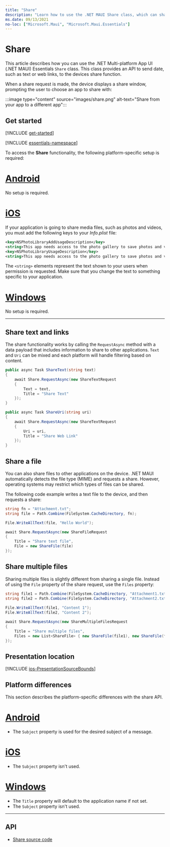```yaml
---
title: "Share"
description: "Learn how to use the .NET MAUI Share class, which can share data, such as web links, to other applications on the device."
ms.date: 09/13/2021
no-loc: ["Microsoft.Maui", "Microsoft.Maui.Essentials"]
---
```


# Share

This article describes how you can use the .NET Multi-platform App UI (.NET MAUI) Essentials `Share` class. This class provides an API to send date, such as text or web links, to the devices share function.

When a share request is made, the device displays a share window, prompting the user to choose an app to share with:

:::image type="content" source="images/share.png" alt-text="Share from your app to a different app":::

## Get started

[!INCLUDE [get-started](../essentials/includes/get-started.md)]

[!INCLUDE [essentials-namespace](../essentials/includes/essentials-namespace.md)]

To access the **Share** functionality, the following platform-specific setup is required:

<!-- markdownlint-disable MD025 -->
# [Android](#tab/android)

No setup is required.

# [iOS](#tab/ios)

If your application is going to share media files, such as photos and videos, you must add the following keys to your _Info.plist_ file:

```xml
<key>NSPhotoLibraryAddUsageDescription</key>
<string>This app needs access to the photo gallery to save photos and videos.</string>
<key>NSPhotoLibraryUsageDescription</key>
<string>This app needs access to the photo gallery to save photos and videos.</string>
```

The `<string>` elements represent the text shown to your users when permission is requested. Make sure that you change the text to something specific to your application.

# [Windows](#tab/windows)

No setup is required.

-----

## Share text and links

The share functionality works by calling the `RequestAsync` method with a data payload that includes information to share to other applications. `Text` and `Uri` can be mixed and each platform will handle filtering based on content.

```csharp
public async Task ShareText(string text)
{
    await Share.RequestAsync(new ShareTextRequest
    {
        Text = text,
        Title = "Share Text"
    });
}

public async Task ShareUri(string uri)
{
    await Share.RequestAsync(new ShareTextRequest
    {
        Uri = uri,
        Title = "Share Web Link"
    });
}
```

## Share a file

You can also share files to other applications on the device. .NET MAUI automatically detects the file type (MIME) and requests a share. However, operating systems may restrict which types of files can be shared.

The following code example writes a text file to the device, and then requests a share:

```csharp
string fn = "Attachment.txt";
string file = Path.Combine(FileSystem.CacheDirectory, fn);

File.WriteAllText(file, "Hello World");

await Share.RequestAsync(new ShareFileRequest
{
    Title = "Share text file",
    File = new ShareFile(file)
});
```

## Share multiple files

Sharing multiple files is slightly different from sharing a single file. Instead of using the `File` property of the share request, use the `Files` property:

```csharp
string file1 = Path.Combine(FileSystem.CacheDirectory, "Attachment1.txt");
string file2 = Path.Combine(FileSystem.CacheDirectory, "Attachment2.txt");
            
File.WriteAllText(file1, "Content 1");
File.WriteAllText(file2, "Content 2");

await Share.RequestAsync(new ShareMultipleFilesRequest
{
    Title = "Share multiple files",
    Files = new List<ShareFile> { new ShareFile(file1), new ShareFile(file2) }
});
```

## Presentation location

[!INCLUDE [ios-PresentationSourceBounds](includes/ios-PresentationSourceBounds.md)]

## Platform differences

This section describes the platform-specific differences with the share API.

<!-- markdownlint-disable MD025 -->
<!-- markdownlint-disable MD024 -->
# [Android](#tab/android)

- The `Subject` property is used for the desired subject of a message.

# [iOS](#tab/ios)

- The `Subject` property isn't used.

# [Windows](#tab/windows)

- The `Title` property will default to the application name if not set.
- The `Subject` property isn't used.

-----
<!-- markdownlint-enable MD024 -->
<!-- markdownlint-enable MD025 -->

## API

- [Share source code](https://github.com/dotnet/maui/tree/main/src/Essentials/src/Share)
<!-- - [Share API documentation](xref:Microsoft.Maui.Essentials.Share)-->
